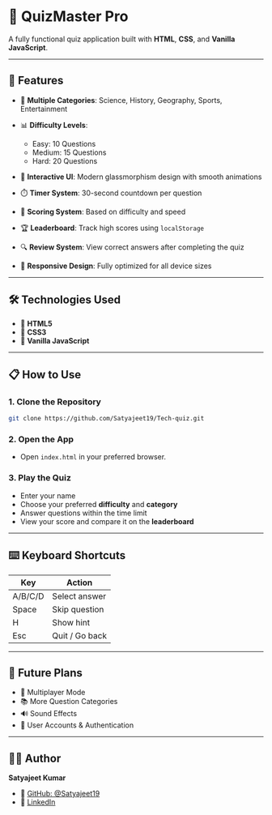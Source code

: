 
# 🎯 QuizMaster Pro

A fully functional quiz application built with **HTML**, **CSS**, and **Vanilla JavaScript**.

---

## 🚀 Features

* 🎯 **Multiple Categories**: Science, History, Geography, Sports, Entertainment
* 📊 **Difficulty Levels**:

  * Easy: 10 Questions
  * Medium: 15 Questions
  * Hard: 20 Questions
* 💎 **Interactive UI**: Modern glassmorphism design with smooth animations
* ⏱️ **Timer System**: 30-second countdown per question
* 🧮 **Scoring System**: Based on difficulty and speed
* 🏆 **Leaderboard**: Track high scores using `localStorage`
* 🔍 **Review System**: View correct answers after completing the quiz
* 📱 **Responsive Design**: Fully optimized for all device sizes

---

## 🛠️ Technologies Used

* 🧾 **HTML5**
* 🎨 **CSS3**
* 🧠 **Vanilla JavaScript**

---

## 📋 How to Use

### 1. Clone the Repository

```bash
git clone https://github.com/Satyajeet19/Tech-quiz.git
```

### 2. Open the App

* Open `index.html` in your preferred browser.

### 3. Play the Quiz

* Enter your name
* Choose your preferred **difficulty** and **category**
* Answer questions within the time limit
* View your score and compare it on the **leaderboard**

---

## ⌨️ Keyboard Shortcuts

| Key     | Action         |
| ------- | -------------- |
| A/B/C/D | Select answer  |
| Space   | Skip question  |
| H       | Show hint      |
| Esc     | Quit / Go back |

---

## 🔮 Future Plans

* 🤝 Multiplayer Mode
* 📚 More Question Categories
* 🔊 Sound Effects
* 👤 User Accounts & Authentication

---

## 👨‍💻 Author

**Satyajeet Kumar**

* 🔗 [GitHub: @Satyajeet19](https://github.com/Satyajeet19)
* 🔗 [LinkedIn](https://www.linkedin.com/in/satyajeet-kumar-9543422b3/)

